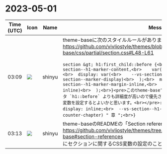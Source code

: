 # 2023-05-01

|Time (UTC)|Icon|Name|Message|
|---|---|---|---|
|03:09|![](https://avatars.slack-edge.com/2018-04-27/354445776386_e258f5ed5ba887b08668_72.jpg)|shinyu|theme-baseに次のスタイルルールがあります<br><https://github.com/vivliostyle/themes/blob/main/packages/%40vivliostyle/theme-base/css/partial/section.css#L48-L61><br><br>```section &gt; h1:first_child::before {<br>  content: var(<br>    --vs-section--h1-marker-content,<br>    var(--vs-section--marker-content)<br>  );<br>  display: var(<br>    --vs-section--h1-marker-display,<br>    var(--vs-section--marker-display)<br>  );<br>  margin-inline-end: var(<br>    --vs-section--h1-marker-margin-inline,<br>    var(--vs-section--marker-margin-inline)<br>  );<br>}<pre>このtheme-baseでのセレクタのほうがカスタムテーマでのセレクタ `h1::before` よりも詳細度が高いので優先されます。カスタムテーマのほうで次のようにCSS変数を設定するとよいかと思います。<br></pre>:root {<br>  --vs-section--marker-display: inline;<br>  --vs-section--h1-marker-content: "第 " counter(vs-counter-chapter) " 章 ";<br>}```|
|03:13|![](https://avatars.slack-edge.com/2018-04-27/354445776386_e258f5ed5ba887b08668_72.jpg)|shinyu|theme-baseのREADMEの「Section references」<br><https://github.com/vivliostyle/themes/tree/main/packages/%40vivliostyle/theme-base#section-references><br>にセクションに関するCSS変数の設定のことが書かれてます。|
